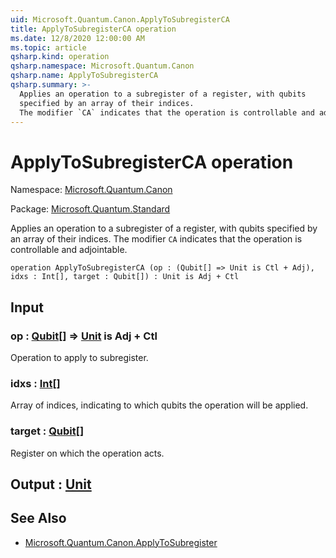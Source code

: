 ```yaml
---
uid: Microsoft.Quantum.Canon.ApplyToSubregisterCA
title: ApplyToSubregisterCA operation
ms.date: 12/8/2020 12:00:00 AM
ms.topic: article
qsharp.kind: operation
qsharp.namespace: Microsoft.Quantum.Canon
qsharp.name: ApplyToSubregisterCA
qsharp.summary: >-
  Applies an operation to a subregister of a register, with qubits
  specified by an array of their indices.
  The modifier `CA` indicates that the operation is controllable and adjointable.
---
```


# ApplyToSubregisterCA operation

Namespace: [Microsoft.Quantum.Canon](xref:Microsoft.Quantum.Canon)

Package: [Microsoft.Quantum.Standard](https://nuget.org/packages/Microsoft.Quantum.Standard)


Applies an operation to a subregister of a register, with qubitsspecified by an array of their indices.The modifier `CA` indicates that the operation is controllable and adjointable.

```qsharp
operation ApplyToSubregisterCA (op : (Qubit[] => Unit is Ctl + Adj), idxs : Int[], target : Qubit[]) : Unit is Adj + Ctl
```


## Input

### op : [Qubit](xref:microsoft.quantum.lang-ref.qubit)[] => [Unit](xref:microsoft.quantum.lang-ref.unit)  is Adj + Ctl

Operation to apply to subregister.


### idxs : [Int](xref:microsoft.quantum.lang-ref.int)[]

Array of indices, indicating to which qubits the operation will be applied.


### target : [Qubit](xref:microsoft.quantum.lang-ref.qubit)[]

Register on which the operation acts.



## Output : [Unit](xref:microsoft.quantum.lang-ref.unit)



## See Also

- [Microsoft.Quantum.Canon.ApplyToSubregister](xref:Microsoft.Quantum.Canon.ApplyToSubregister)